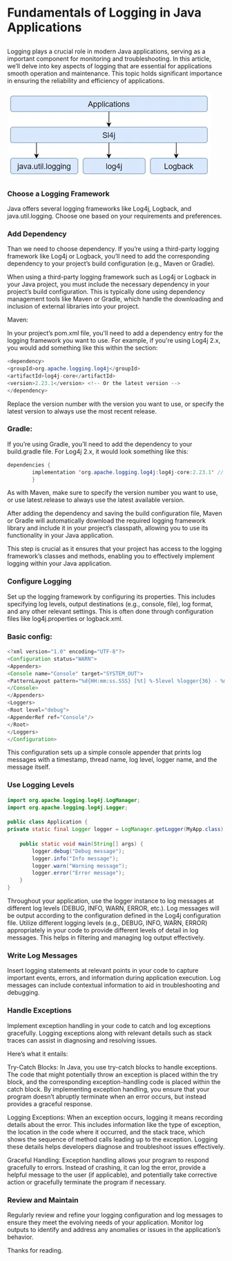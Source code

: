 # Fundamentals of Logging in Java Applications
## 
Logging plays a crucial role in modern Java applications, serving as a important component for monitoring and troubleshooting. In this article, we’ll delve into key aspects of logging that are essential for applications smooth operation and maintenance. This topic holds significant importance in ensuring the reliability and efficiency of applications.

![image](source/1_S6PG9Mf4HjXKYn0Mb9Netw.jpeg "Source")

### Choose a Logging Framework

Java offers several logging frameworks like Log4j, Logback, and java.util.logging. Choose one based on your requirements and preferences.

### Add Dependency

Than we need to choose dependency. If you’re using a third-party logging framework like Log4j or Logback, you’ll need to add the corresponding dependency to your project’s build configuration (e.g., Maven or Gradle).

When using a third-party logging framework such as Log4j or Logback in your Java project, you must include the necessary dependency in your project’s build configuration. This is typically done using dependency management tools like Maven or Gradle, which handle the downloading and inclusion of external libraries into your project.

Maven:

In your project’s pom.xml file, you'll need to add a dependency entry for the logging framework you want to use. For example, if you're using Log4j 2.x, you would add something like this within the <dependencies> section:


```java
<dependency>
<groupId>org.apache.logging.log4j</groupId>
<artifactId>log4j-core</artifactId>
<version>2.23.1</version> <!-- Or the latest version -->
</dependency>
```

Replace the version number with the version you want to use, or specify the latest version to always use the most recent release.

### Gradle:

If you’re using Gradle, you’ll need to add the dependency to your build.gradle file. For Log4j 2.x, it would look something like this:

```java
dependencies {
        implementation 'org.apache.logging.log4j:log4j-core:2.23.1' // Or the latest version
        }
```

As with Maven, make sure to specify the version number you want to use, or use latest.release to always use the latest available version.

After adding the dependency and saving the build configuration file, Maven or Gradle will automatically download the required logging framework library and include it in your project’s classpath, allowing you to use its functionality in your Java application.

This step is crucial as it ensures that your project has access to the logging framework’s classes and methods, enabling you to effectively implement logging within your Java application.

### Configure Logging

Set up the logging framework by configuring its properties. This includes specifying log levels, output destinations (e.g., console, file), log format, and any other relevant settings. This is often done through configuration files like log4j.properties or logback.xml.

### Basic config:

```java
<?xml version="1.0" encoding="UTF-8"?>
<Configuration status="WARN">
<Appenders>
<Console name="Console" target="SYSTEM_OUT">
<PatternLayout pattern="%d{HH:mm:ss.SSS} [%t] %-5level %logger{36} - %msg%n"/>
</Console>
</Appenders>
<Loggers>
<Root level="debug">
<AppenderRef ref="Console"/>
</Root>
</Loggers>
</Configuration>
```


This configuration sets up a simple console appender that prints log messages with a timestamp, thread name, log level, logger name, and the message itself.



### Use Logging Levels
```java
import org.apache.logging.log4j.LogManager;
import org.apache.logging.log4j.Logger;

public class Application {
private static final Logger logger = LogManager.getLogger(MyApp.class);

    public static void main(String[] args) {
        logger.debug("Debug message");
        logger.info("Info message");
        logger.warn("Warning message");
        logger.error("Error message");
    }
}
```


Throughout your application, use the logger instance to log messages at different log levels (DEBUG, INFO, WARN, ERROR, etc.). Log messages will be output according to the configuration defined in the Log4j configuration file. Utilize different logging levels (e.g., DEBUG, INFO, WARN, ERROR) appropriately in your code to provide different levels of detail in log messages. This helps in filtering and managing log output effectively.

### Write Log Messages

Insert logging statements at relevant points in your code to capture important events, errors, and information during application execution. Log messages can include contextual information to aid in troubleshooting and debugging.

### Handle Exceptions

Implement exception handling in your code to catch and log exceptions gracefully. Logging exceptions along with relevant details such as stack traces can assist in diagnosing and resolving issues.

Here’s what it entails:

Try-Catch Blocks: In Java, you use try-catch blocks to handle exceptions. The code that might potentially throw an exception is placed within the try block, and the corresponding exception-handling code is placed within the catch block. By implementing exception handling, you ensure that your program doesn’t abruptly terminate when an error occurs, but instead provides a graceful response.

Logging Exceptions: When an exception occurs, logging it means recording details about the error. This includes information like the type of exception, the location in the code where it occurred, and the stack trace, which shows the sequence of method calls leading up to the exception. Logging these details helps developers diagnose and troubleshoot issues effectively.

Graceful Handling: Exception handling allows your program to respond gracefully to errors. Instead of crashing, it can log the error, provide a helpful message to the user (if applicable), and potentially take corrective action or gracefully terminate the program if necessary.

### Review and Maintain

Regularly review and refine your logging configuration and log messages to ensure they meet the evolving needs of your application. Monitor log outputs to identify and address any anomalies or issues in the application’s behavior.

Thanks for reading.
